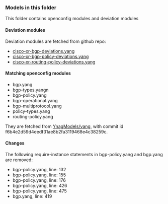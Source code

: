 ### Models in this folder

This folder contains openconfig modules and deviation modules

#### Deviation modules

Deviation modules are fetched from github repo:

* [cisco-xr-bgp-deviations.yang](https://github.com/YangModels/yang/blob/master/vendor/cisco/xr/600/cisco-xr-bgp-deviations.yang)
* [cisco-xr-bgp-policy-deviations.yang](https://github.com/YangModels/yang/blob/master/vendor/cisco/xr/600/cisco-xr-bgp-policy-deviations.yang)
* [cisco-xr-routing-policy-deviations.yang](https://github.com/YangModels/yang/blob/master/vendor/cisco/xr/600/cisco-xr-routing-policy-deviations.yang)

#### Matching openconfig modules

* bgp.yang
* bgp-types.yangn
* bgp-policy.yang
* bgp-operational.yang
* bgp-multiprotocol.yang
* policy-types.yang
* routing-policy.yang

They are fetched from [YnagModels/yang](https://github.com/YangModels/yang), with commit id f6b4e2d59d4eedf31ae8b2fa3119468e4c38259c.

#### Changes

The following require-instance statements in bgp-policy.yang and bgp.yang are removed:

* bgp-policy.yang, line: 132
* bgp-policy.yang, line: 155
* bgp-policy.yang, line: 176
* bgp-policy.yang, line: 426
* bgp-policy.yang, line: 475
* bgp.yang, line: 419
